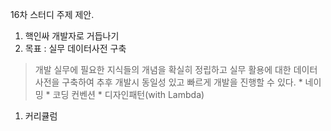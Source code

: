 16차 스터디 주제 제안.

1. 핵인싸 개발자로 거듭나기
  1. 목표 : 실무 데이터사전 구축
  > 개발 실무에 필요한 지식들의 개념을 확실히 정립하고 실무 활용에 대한 데이터 사전을 구축하여 추후 개발시 동일성 있고 빠르게 개발을 진행할 수 있다.
    * 네이밍
    * 코딩 컨벤션
    * 디자인패턴(with Lambda)


  1. 커리큘럼
